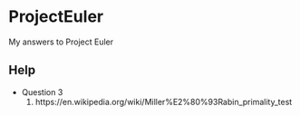 # ProjectEuler
My answers to Project Euler

<h2> Help</h2>
<ul> 
<li> Question 3
<ol>

<li> https://en.wikipedia.org/wiki/Miller%E2%80%93Rabin_primality_test </li>

</ol>

</li>
  

</ul>



